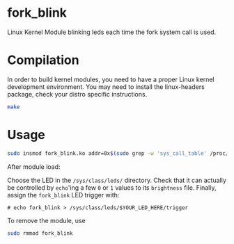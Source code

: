 # fork_blink
Linux Kernel Module blinking leds each time the fork system call is used.

# Compilation

In order to build kernel modules, you need to have a proper Linux kernel development environment.
You may need to install the linux-headers package, check your distro specific instructions.

```bash
make
```

# Usage
```bash
sudo insmod fork_blink.ko addr=0x$(sudo grep -w 'sys_call_table' /proc/kallsyms | cut -d' ' -f1)
```

After module load:

Choose the LED in the `/sys/class/leds/` directory. Check that it can actually
be controlled by `echo`'ing a few `0` or `1` values to its `brightness` file.
Finally, assign the `fork_blink` LED trigger with:
```
# echo fork_blink > /sys/class/leds/$YOUR_LED_HERE/trigger
```

To remove the module, use
```bash
sudo rmmod fork_blink
```
